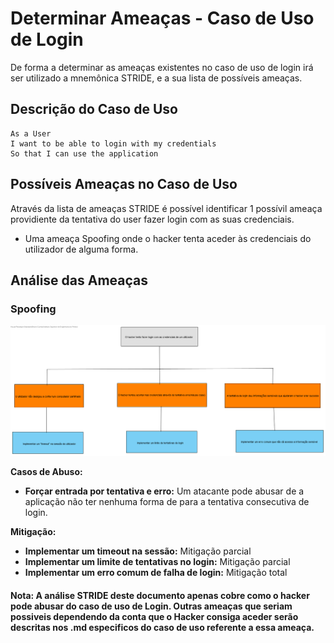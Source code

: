 # Determinar Ameaças - Caso de Uso de Login

De forma a determinar as ameaças existentes no caso de uso de login irá ser utilizado a mnemônica STRIDE, e a sua lista de possíveis ameaças.

## Descrição do Caso de Uso

```
As a User
I want to be able to login with my credentials
So that I can use the application
```

## Possíveis Ameaças no Caso de Uso

Através da lista de ameaças STRIDE é possível identificar 1 possívil ameaça providiente da tentativa do user fazer login com as suas credenciais.

- Uma ameaça Spoofing onde o hacker tenta aceder às credenciais do utilizador de alguma forma.

## Análise das Ameaças

### Spoofing

![Login-Threat Tree Diagram.png](Login-Threat%20Tree%20Diagram.png)

**Casos de Abuso:**

- **Forçar entrada por tentativa e erro:** Um atacante pode abusar de a aplicação não ter nenhuma forma de para a tentativa consecutiva de login.

**Mitigação:**

- **Implementar um timeout na sessão:** Mitigação parcial
- **Implementar um limite de tentativas no login:** Mitigação parcial
- **Implementar um erro comum de falha de login:** Mitigação total


#### Nota:  A análise STRIDE deste documento apenas cobre como o hacker pode abusar do caso de uso de Login. Outras ameaças que seriam possiveis dependendo da conta que o Hacker consiga aceder serão descritas nos .md especificos do caso de uso referente a essa ameaça.
